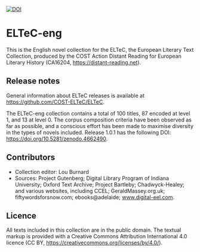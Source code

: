 [![DOI](https://zenodo.org/badge/DOI/10.5281/zenodo.3462536.svg)](https://doi.org/10.5281/zenodo.3462536)

# ELTeC-eng

This is the English novel collection for the ELTeC, the European Literary Text Collection, 
produced by the COST Action Distant Reading for European Literary History (CA16204, https://distant-reading.net). 

## Release notes

General information about ELTeC releases is available at https://github.com/COST-ELTeC/ELTeC.  

The ELTeC-eng collection contains a total of 100 titles, 87 encoded at level 1, and 13 at level 0. The corpus composition criteria have been observed as far as possible, and a conscious effort has been made to maximise diversity in the types of novels included. Release 1.0.1 has the following DOI: https://doi.org/10.5281/zenodo.4662490. 

## Contributors

* Collection editor: Lou Burnard
* Sources: Project Gutenberg; Digital Library Program of Indiana University; Oxford Text Archive; Project Bartleby; Chadwyck-Healey; and various websites, including  CCEL;  GeraldMassey.org.uk; fiftywordsforsnow.com; ebooks@adelaide; www.digital-eel.com. 

## Licence

All texts included in this collection are in the public domain. The textual markup is provided with a Creative Commons Attribution International 4.0 licence (CC BY, https://creativecommons.org/licenses/by/4.0/).

